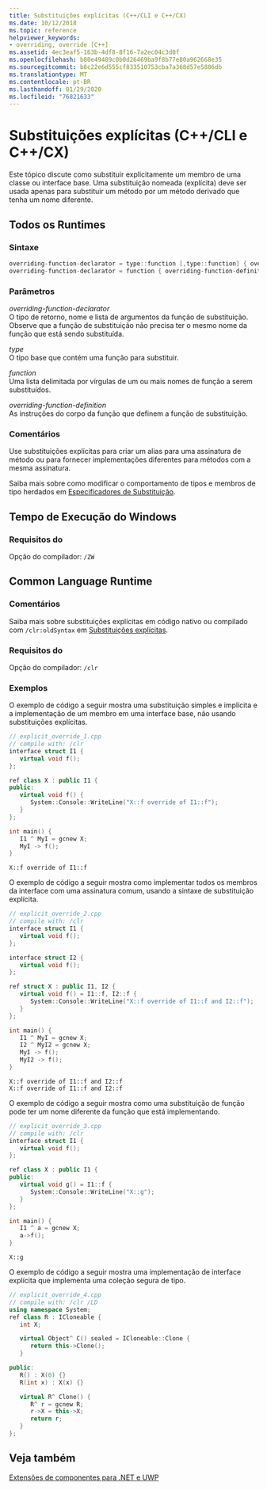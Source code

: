 ```yaml
---
title: Substituições explícitas (C++/CLI e C++/CX)
ms.date: 10/12/2018
ms.topic: reference
helpviewer_keywords:
- overriding, override [C++]
ms.assetid: 4ec3eaf5-163b-4df8-8f16-7a2ec04c3d0f
ms.openlocfilehash: b80e49489c0b0d26469ba9f8b77e80a962668e35
ms.sourcegitcommit: b8c22e6d555cf833510753cba7a368d57e5886db
ms.translationtype: MT
ms.contentlocale: pt-BR
ms.lasthandoff: 01/29/2020
ms.locfileid: "76821633"
---
```

# <a name="explicit-overrides--ccli-and-ccx"></a>Substituições explícitas (C++/CLI e C++/CX)

Este tópico discute como substituir explicitamente um membro de uma classe ou interface base. Uma substituição nomeada (explícita) deve ser usada apenas para substituir um método por um método derivado que tenha um nome diferente.

## <a name="all-runtimes"></a>Todos os Runtimes

### <a name="syntax"></a>Sintaxe

```cpp
overriding-function-declarator = type::function [,type::function] { overriding-function-definition }
overriding-function-declarator = function { overriding-function-definition }
```

### <a name="parameters"></a>Parâmetros

*overriding-function-declarator*<br/>
O tipo de retorno, nome e lista de argumentos da função de substituição.  Observe que a função de substituição não precisa ter o mesmo nome da função que está sendo substituída.

*type*<br/>
O tipo base que contém uma função para substituir.

*function*<br/>
Uma lista delimitada por vírgulas de um ou mais nomes de função a serem substituídos.

*overriding-function-definition*<br/>
As instruções do corpo da função que definem a função de substituição.

### <a name="remarks"></a>Comentários

Use substituições explícitas para criar um alias para uma assinatura de método ou para fornecer implementações diferentes para métodos com a mesma assinatura.

Saiba mais sobre como modificar o comportamento de tipos e membros de tipo herdados em [Especificadores de Substituição](override-specifiers-cpp-component-extensions.md).

## <a name="windows-runtime"></a>Tempo de Execução do Windows

### <a name="requirements"></a>Requisitos do

Opção do compilador: `/ZW`

## <a name="common-language-runtime"></a>Common Language Runtime

### <a name="remarks"></a>Comentários

Saiba mais sobre substituições explícitas em código nativo ou compilado com `/clr:oldSyntax` em [Substituições explícitas](../cpp/explicit-overrides-cpp.md).

### <a name="requirements"></a>Requisitos do

Opção do compilador: `/clr`

### <a name="examples"></a>Exemplos

O exemplo de código a seguir mostra uma substituição simples e implícita e a implementação de um membro em uma interface base, não usando substituições explícitas.

```cpp
// explicit_override_1.cpp
// compile with: /clr
interface struct I1 {
   virtual void f();
};

ref class X : public I1 {
public:
   virtual void f() {
      System::Console::WriteLine("X::f override of I1::f");
   }
};

int main() {
   I1 ^ MyI = gcnew X;
   MyI -> f();
}
```

```Output
X::f override of I1::f
```

O exemplo de código a seguir mostra como implementar todos os membros da interface com uma assinatura comum, usando a sintaxe de substituição explícita.

```cpp
// explicit_override_2.cpp
// compile with: /clr
interface struct I1 {
   virtual void f();
};

interface struct I2 {
   virtual void f();
};

ref struct X : public I1, I2 {
   virtual void f() = I1::f, I2::f {
      System::Console::WriteLine("X::f override of I1::f and I2::f");
   }
};

int main() {
   I1 ^ MyI = gcnew X;
   I2 ^ MyI2 = gcnew X;
   MyI -> f();
   MyI2 -> f();
}
```

```Output
X::f override of I1::f and I2::f
X::f override of I1::f and I2::f
```

O exemplo de código a seguir mostra como uma substituição de função pode ter um nome diferente da função que está implementando.

```cpp
// explicit_override_3.cpp
// compile with: /clr
interface struct I1 {
   virtual void f();
};

ref class X : public I1 {
public:
   virtual void g() = I1::f {
      System::Console::WriteLine("X::g");
   }
};

int main() {
   I1 ^ a = gcnew X;
   a->f();
}
```

```Output
X::g
```

O exemplo de código a seguir mostra uma implementação de interface explícita que implementa uma coleção segura de tipo.

```cpp
// explicit_override_4.cpp
// compile with: /clr /LD
using namespace System;
ref class R : ICloneable {
   int X;

   virtual Object^ C() sealed = ICloneable::Clone {
      return this->Clone();
   }

public:
   R() : X(0) {}
   R(int x) : X(x) {}

   virtual R^ Clone() {
      R^ r = gcnew R;
      r->X = this->X;
      return r;
   }
};
```

## <a name="see-also"></a>Veja também

[Extensões de componentes para .NET e UWP](component-extensions-for-runtime-platforms.md)